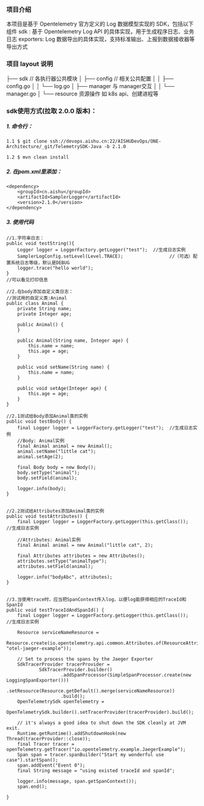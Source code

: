 ### 项目介绍
本项目是基于 Opentelemetry 官方定义的 Log 数据模型实现的 SDK，包括以下组件
sdk : 基于 Opentelemetry Log API 的具体实现，用于生成程序日志、业务日志
exporters: Log 数据导出的具体实现，支持标准输出、上报到数据接收器等导出方式
### 项目 layout 说明
├── sdk  // 各执行器公共模块
│   ├── config  // 相关公共配置
│   │   ├── config.go
│   │   └── log.go
│   ├── manager  与 manager交互
│   │   └── manager.go
│   └── resource  资源操作 如 k8s api、创建进程等

### sdk使用方式(拉取 2.0.0 版本)：
##### 1. 命令行：
    1.1 $ git clone ssh://devops.aishu.cn:22/AISHUDevOps/ONE-Architecture/_git/TelemetrySDK-Java -b 2.1.0

    1.2 $ mvn clean install

##### 2. 在pom.xml里添加：
    <dependency>
        <groupId>cn.aishu</groupId>
        <artifactId>SamplerLogger</artifactId>
        <version>2.1.0</version>
    </dependency>

##### 3. 使用代码
    //1.字符串日志：
    public void testString(){
        Logger logger = LoggerFactory.getLogger("test");  //生成日志实例
        SamplerLogConfig.setLevel(Level.TRACE);                 //（可选）配置系统日志等级，默认是DEBUG
        logger.trace("hello world");
    }
    //可以看见打印信息

    //2.在body添加自定义类日志：
    //测试用的自定义类:Animal
    public class Animal {
        private String name;
        private Integer age;

        public Animal() {
        }

        public Animal(String name, Integer age) {
            this.name = name;
            this.age = age;
        }

        public void setName(String name) {
            this.name = name;
        }

        public void setAge(Integer age) {
            this.age = age;
        }
    }

    //2.1测试给Body添加Animal类的实例
    public void testBody() {
        final Logger logger = LoggerFactory.getLogger("test");  //生成日志实例
        //Body: Animal实例
        final Animal animal = new Animal();
        animal.setName("little cat");
        animal.setAge(2);

        final Body body = new Body();
        body.setType("animal");
        body.setField(animal);

        logger.info(body);
    }


    //2.2测试给Attributes添加Animal类的实例
    public void testAttributes() {
        final Logger logger = LoggerFactory.getLogger(this.getClass());  //生成日志实例

        //Attributes: Animal实例
        final Animal animal = new Animal("little cat", 2);

        final Attributes attributes = new Attributes();
        attributes.setType("animalType");
        attributes.setField(animal);

        logger.info("bodyAbc", attributes);
    }


    //3.当使用trace时，应当把SpanContext传入log，以便log能获得相应的TraceId和SpanId
    public void testTraceIdAndSpanId() {
        final Logger logger = LoggerFactory.getLogger(this.getClass());  //生成日志实例

        Resource serviceNameResource =
                Resource.create(io.opentelemetry.api.common.Attributes.of(ResourceAttributes.SERVICE_NAME, "otel-jaeger-example"));

        // Set to process the spans by the Jaeger Exporter
        SdkTracerProvider tracerProvider =
                SdkTracerProvider.builder()
                        .addSpanProcessor(SimpleSpanProcessor.create(new LoggingSpanExporter()))
                        .setResource(Resource.getDefault().merge(serviceNameResource))
                        .build();
        OpenTelemetrySdk openTelemetry =
                OpenTelemetrySdk.builder().setTracerProvider(tracerProvider).build();

        // it's always a good idea to shut down the SDK cleanly at JVM exit.
        Runtime.getRuntime().addShutdownHook(new Thread(tracerProvider::close));
        final Tracer tracer = openTelemetry.getTracer("io.opentelemetry.example.JaegerExample");
        Span span = tracer.spanBuilder("Start my wonderful use case").startSpan();
        span.addEvent("Event 0");
        final String message = "using existed traceId and spanId";

        logger.info(message, span.getSpanContext());
        span.end();

    }
